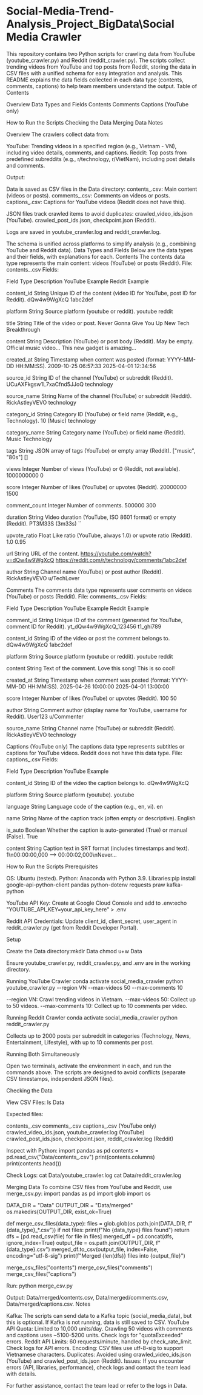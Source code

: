 # Social-Media-Trend-Analysis_Project_BigData\Social Media Crawler
This repository contains two Python scripts for crawling data from YouTube (youtube_crawler.py) and Reddit (reddit_crawler.py). The scripts collect trending videos from YouTube and top posts from Reddit, storing the data in CSV files with a unified schema for easy integration and analysis. This README explains the data fields collected in each data type (contents, comments, captions) to help team members understand the output.
Table of Contents

Overview
Data Types and Fields
Contents
Comments
Captions (YouTube only)


How to Run the Scripts
Checking the Data
Merging Data
Notes

Overview
The crawlers collect data from:

YouTube: Trending videos in a specified region (e.g., Vietnam - VN), including video details, comments, and captions.
Reddit: Top posts from predefined subreddits (e.g., r/technology, r/VietNam), including post details and comments.

Output:

Data is saved as CSV files in the Data directory:
contents_<timestamp>.csv: Main content (videos or posts).
comments_<timestamp>.csv: Comments on videos or posts.
captions_<timestamp>.csv: Captions for YouTube videos (Reddit does not have this).


JSON files track crawled items to avoid duplicates:
crawled_video_ids.json (YouTube).
crawled_post_ids.json, checkpoint.json (Reddit).


Logs are saved in youtube_crawler.log and reddit_crawler.log.

The schema is unified across platforms to simplify analysis (e.g., combining YouTube and Reddit data).
Data Types and Fields
Below are the data types and their fields, with explanations for each.
Contents
The contents data type represents the main content: videos (YouTube) or posts (Reddit).
File: contents_<timestamp>.csv
Fields:



Field
Type
Description
YouTube Example
Reddit Example



content_id
String
Unique ID of the content (video ID for YouTube, post ID for Reddit).
dQw4w9WgXcQ
1abc2def


platform
String
Source platform (youtube or reddit).
youtube
reddit


title
String
Title of the video or post.
Never Gonna Give You Up
New Tech Breakthrough


content
String
Description (YouTube) or post body (Reddit). May be empty.
Official music video...
This new gadget is amazing...


created_at
String
Timestamp when content was posted (format: YYYY-MM-DD HH:MM:SS).
2009-10-25 06:57:33
2025-04-01 12:34:56


source_id
String
ID of the channel (YouTube) or subreddit (Reddit).
UCuAXFkgsw1L7xaCfnd5JJoQ
technology


source_name
String
Name of the channel (YouTube) or subreddit (Reddit).
RickAstleyVEVO
technology


category_id
String
Category ID (YouTube) or field name (Reddit, e.g., Technology).
10 (Music)
technology


category_name
String
Category name (YouTube) or field name (Reddit).
Music
Technology


tags
String
JSON array of tags (YouTube) or empty array (Reddit).
["music", "80s"]
[]


views
Integer
Number of views (YouTube) or 0 (Reddit, not available).
1000000000
0


score
Integer
Number of likes (YouTube) or upvotes (Reddit).
20000000
1500


comment_count
Integer
Number of comments.
500000
300


duration
String
Video duration (YouTube, ISO 8601 format) or empty (Reddit).
PT3M33S (3m33s)
``


upvote_ratio
Float
Like ratio (YouTube, always 1.0) or upvote ratio (Reddit).
1.0
0.95


url
String
URL of the content.
https://youtube.com/watch?v=dQw4w9WgXcQ
https://reddit.com/r/technology/comments/1abc2def


author
String
Channel name (YouTube) or post author (Reddit).
RickAstleyVEVO
u/TechLover


Comments
The comments data type represents user comments on videos (YouTube) or posts (Reddit).
File: comments_<timestamp>.csv
Fields:



Field
Type
Description
YouTube Example
Reddit Example



comment_id
String
Unique ID of the comment (generated for YouTube, comment ID for Reddit).
yt_dQw4w9WgXcQ_123456
t1_ghi789


content_id
String
ID of the video or post the comment belongs to.
dQw4w9WgXcQ
1abc2def


platform
String
Source platform (youtube or reddit).
youtube
reddit


content
String
Text of the comment.
Love this song!
This is so cool!


created_at
String
Timestamp when comment was posted (format: YYYY-MM-DD HH:MM:SS).
2025-04-26 10:00:00
2025-04-01 13:00:00


score
Integer
Number of likes (YouTube) or upvotes (Reddit).
100
50


author
String
Comment author (display name for YouTube, username for Reddit).
User123
u/Commenter


source_name
String
Channel name (YouTube) or subreddit (Reddit).
RickAstleyVEVO
technology


Captions (YouTube only)
The captions data type represents subtitles or captions for YouTube videos. Reddit does not have this data type.
File: captions_<timestamp>.csv
Fields:



Field
Type
Description
YouTube Example



content_id
String
ID of the video the caption belongs to.
dQw4w9WgXcQ


platform
String
Source platform (youtube).
youtube


language
String
Language code of the caption (e.g., en, vi).
en


name
String
Name of the caption track (often empty or descriptive).
English


is_auto
Boolean
Whether the caption is auto-generated (True) or manual (False).
True


content
String
Caption text in SRT format (includes timestamps and text).
1\n00:00:00,000 --> 00:00:02,000\nNever...


How to Run the Scripts
Prerequisites

OS: Ubuntu (tested).
Python: Anaconda with Python 3.9.
Libraries:pip install google-api-python-client pandas python-dotenv requests praw kafka-python


YouTube API Key: Create at Google Cloud Console and add to .env:echo "YOUTUBE_API_KEY=your_api_key_here" > .env


Reddit API Credentials: Update client_id, client_secret, user_agent in reddit_crawler.py (get from Reddit Developer Portal).

Setup

Create the Data directory:mkdir Data
chmod u+w Data


Ensure youtube_crawler.py, reddit_crawler.py, and .env are in the working directory.

Running YouTube Crawler
conda activate social_media_crawler
python youtube_crawler.py --region VN --max-videos 50 --max-comments 10


--region VN: Crawl trending videos in Vietnam.
--max-videos 50: Collect up to 50 videos.
--max-comments 10: Collect up to 10 comments per video.

Running Reddit Crawler
conda activate social_media_crawler
python reddit_crawler.py


Collects up to 2000 posts per subreddit in categories (Technology, News, Entertainment, Lifestyle), with up to 10 comments per post.

Running Both Simultaneously

Open two terminals, activate the environment in each, and run the commands above.
The scripts are designed to avoid conflicts (separate CSV timestamps, independent JSON files).

Checking the Data

View CSV Files:
ls Data

Expected files:

contents_<timestamp>.csv
comments_<timestamp>.csv
captions_<timestamp>.csv (YouTube only)
crawled_video_ids.json, youtube_crawler.log (YouTube)
crawled_post_ids.json, checkpoint.json, reddit_crawler.log (Reddit)


Inspect with Python:
import pandas as pd
contents = pd.read_csv("Data/contents_<timestamp>.csv")
print(contents.columns)
print(contents.head())


Check Logs:
cat Data/youtube_crawler.log
cat Data/reddit_crawler.log



Merging Data
To combine CSV files from YouTube and Reddit, use merge_csv.py:
import pandas as pd
import glob
import os

DATA_DIR = "Data"
OUTPUT_DIR = "Data/merged"
os.makedirs(OUTPUT_DIR, exist_ok=True)

def merge_csv_files(data_type):
    files = glob.glob(os.path.join(DATA_DIR, f"{data_type}_*.csv"))
    if not files:
        print(f"No {data_type} files found")
        return
    dfs = [pd.read_csv(file) for file in files]
    merged_df = pd.concat(dfs, ignore_index=True)
    output_file = os.path.join(OUTPUT_DIR, f"{data_type}.csv")
    merged_df.to_csv(output_file, index=False, encoding="utf-8-sig")
    print(f"Merged {len(dfs)} files into {output_file}")

merge_csv_files("contents")
merge_csv_files("comments")
merge_csv_files("captions")

Run:
python merge_csv.py

Output: Data/merged/contents.csv, Data/merged/comments.csv, Data/merged/captions.csv.
Notes

Kafka: The scripts can send data to a Kafka topic (social_media_data), but this is optional. If Kafka is not running, data is still saved to CSV.
YouTube API Quota: Limited to 10,000 units/day. Crawling 50 videos with comments and captions uses ~5100-5200 units. Check logs for "quotaExceeded" errors.
Reddit API Limits: 60 requests/minute, handled by check_rate_limit. Check logs for API errors.
Encoding: CSV files use utf-8-sig to support Vietnamese characters.
Duplicates: Avoided using crawled_video_ids.json (YouTube) and crawled_post_ids.json (Reddit).
Issues: If you encounter errors (API, libraries, performance), check logs and contact the team lead with details.

For further assistance, contact the team lead or refer to the logs in Data.
